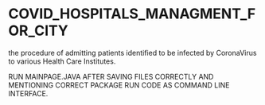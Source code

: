# COVID_HOSPITALS_MANAGMENT_FOR_CITY
the procedure of admitting patients identified to be infected by CoronaVirus to various Health Care Institutes.

RUN MAINPAGE.JAVA AFTER SAVING FILES CORRECTLY AND MENTIONING CORRECT PACKAGE RUN CODE AS COMMAND LINE INTERFACE.
